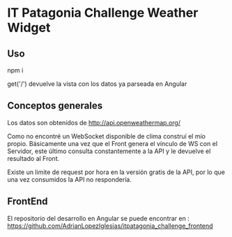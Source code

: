 # IT Patagonia Challenge Weather Widget
## Uso
npm i 

get('/') devuelve la vista con los datos ya parseada en Angular

## Conceptos generales

Los datos son obtenidos de http://api.openweathermap.org/

Como no encontré un WebSocket disponible de clima construí el mío propio. Básicamente una vez que el Front genera el vínculo de WS con el Servidor, este último consulta constantemente a la API y le devuelve el resultado al Front. 

Existe un limite de request por hora en la versión gratis de la API, por lo que una vez consumidos la API no respondería. 

## FrontEnd
El repositorio del desarrollo en Angular se puede encontrar en : https://github.com/AdrianLopezIglesias/itpatagonia_challenge_frontend

